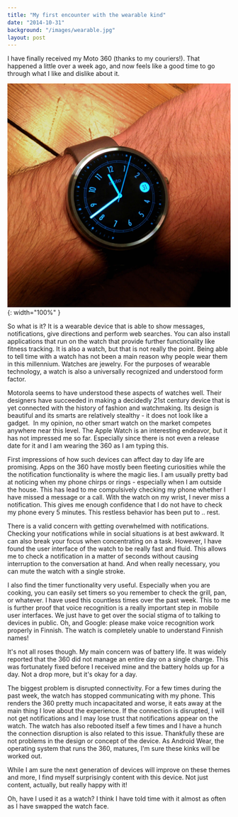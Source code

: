 ```yaml
---
title: "My first encounter with the wearable kind"
date: "2014-10-31"
background: "/images/wearable.jpg"
layout: post
---
```


I have finally received my Moto 360 (thanks to my couriers!). That happened a little over a week ago, and now feels like a good time to go through what I like and dislike about it.


![Yes. I am hairy. No. I will not wax them.](/images/wearable.jpg){: width="100%" }

So what is it? It is a wearable device that is able to show messages, notifications, give directions and perform web searches. You can also install applications that run on the watch that provide further functionality like fitness tracking. It is also a watch, but that is not really the point. Being able to tell time with a watch has not been a main reason why people wear them in this millennium. Watches are jewelry. For the purposes of wearable technology, a watch is also a universally recognized and understood form factor.

Motorola seems to have understood these aspects of watches well. Their designers have succeeded in making a decidedly 21st century device that is yet connected with the history of fashion and watchmaking. Its design is beautiful and its smarts are relatively stealthy - it does not look like a gadget.  In my opinion, no other smart watch on the market competes anywhere near this level. The Apple Watch is an interesting endeavor, but it has not impressed me so far. Especially since there is not even a release date for it and I am wearing the 360 as I am typing this.

First impressions of how such devices can affect day to day life are promising. Apps on the 360 have mostly been fleeting curiosities while the the notification functionality is where the magic lies. I am usually pretty bad at noticing when my phone chirps or rings - especially when I am outside the house. This has lead to me compulsively checking my phone whether I have missed a message or a call. With the watch on my wrist, I never miss a notification. This gives me enough confidence that I do not have to check my phone every 5 minutes. This restless behavior has been put to .. rest.

There is a valid concern with getting overwhelmed with notifications. Checking your notifications while in social situations is at best awkward. It can also break your focus when concentrating on a task. However, I have found the user interface of the watch to be really fast and fluid. This allows me to check a notification in a matter of seconds without causing interruption to the conversation at hand. And when really necessary, you can mute the watch with a single stroke.

I also find the timer functionality very useful. Especially when you are cooking, you can easily set timers so you remember to check the grill, pan, or whatever. I have used this countless times over the past week. This to me is further proof that voice recognition is a really important step in mobile user interfaces. We just have to get over the social stigma of to talking to devices in public. Oh, and Google: please make voice recognition work properly in Finnish. The watch is completely unable to understand Finnish names!

It's not all roses though. My main concern was of battery life. It was widely reported that the 360 did not manage an entire day on a single charge. This was fortunately fixed before I received mine and the battery holds up for a day. Not a drop more, but it's okay for a day.

The biggest problem is disrupted connectivity. For a few times during the past week, the watch has stopped communicating with my phone. This renders the 360 pretty much incapacitated and worse, it eats away at the main thing I love about the experience. If the connection is disrupted, I will not get notifications and I may lose trust that notifications appear on the watch. The watch has also rebooted itself a few times and I have a hunch the connection disruption is also related to this issue. Thankfully these are not problems in the design or concept of the device. As Android Wear, the operating system that runs the 360, matures, I'm sure these kinks will be worked out.

While I am sure the next generation of devices will improve on these themes and more, I find myself surprisingly content with this device. Not just content, actually, but really happy with it!

Oh, have I used it as a watch? I think I have told time with it almost as often as I have swapped the watch face.
